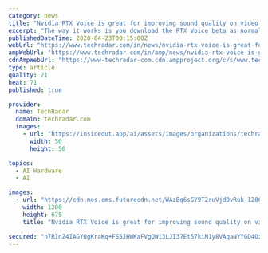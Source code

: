 ```yaml
---
category: news
title: "Nvidia RTX Voice is great for improving sound quality on video calls – and doesn’t actually need an RTX GPU"
excerpt: "The way it works is you download the RTX Voice beta as normal, and install the plugin, whereupon non-RTX GPU owners will be greeted by an error message stating that ... car alarms going off outside your window, and so on (and as it’s AI-powered, it should get better with time and training). Remember that RTX Voice is still in beta, although ..."
publishedDateTime: 2020-04-23T00:15:00Z
webUrl: "https://www.techradar.com/in/news/nvidia-rtx-voice-is-great-for-improving-sound-quality-on-video-calls-and-doesnt-actually-need-an-rtx-gpu"
ampWebUrl: "https://www.techradar.com/in/amp/news/nvidia-rtx-voice-is-great-for-improving-sound-quality-on-video-calls-and-doesnt-actually-need-an-rtx-gpu"
cdnAmpWebUrl: "https://www-techradar-com.cdn.ampproject.org/c/s/www.techradar.com/in/amp/news/nvidia-rtx-voice-is-great-for-improving-sound-quality-on-video-calls-and-doesnt-actually-need-an-rtx-gpu"
type: article
quality: 71
heat: 71
published: true

provider:
  name: TechRadar
  domain: techradar.com
  images:
    - url: "https://insideout.app/ai/assets/images/organizations/techradar.com-50x50.jpg"
      width: 50
      height: 50

topics:
  - AI Hardware
  - AI

images:
  - url: "https://cdn.mos.cms.futurecdn.net/WAzBq6sGY9T2ruVjdDvRuk-1200-80.jpg"
    width: 1200
    height: 675
    title: "Nvidia RTX Voice is great for improving sound quality on video calls – and doesn’t actually need an RTX GPU"

secured: "n7RInZ4IAGYOgKraKq+FS5JHWKaFVgQWi3LJI37Et57kiN1y8VAqaNYYGD4OzUTh2Q4cJCXmbMtyh3rQw6gt1IjlGzwG6yd5mas/h8spBb/X7gm0XkPdf+pxJt5FxT83/vMM+0/XutVs9DxqZu3mO1p4bSh2IvZ3XTCLJS0eYmoRj8RD1xr6EHJhp2l+KwkgsB6ue95EFD9E9NOjEAcNhJxqy+kEc6KTxphzMi3NLOsEz97slMCDgBbVtqTahKLkQvlZucm7HUV7OW8Mo3PB4Fl59Az9cc3iItbGdsnrHr6B+5NuBqf3Cj+O8KScDSS1kekdprq8fpZ/Rp5q5zV3SlkqqBVRK67ZE5PgX/Gawa0wnTxAAwh2CEcQYA5LRpmM+ssTGHqtwMGYFzN0koODAm9x6zRhvtvg6HznKDVAazSi6na7ua3C/eM61Ik3VHv3PbkNT/nN6anhAI42JG9BrotAOPDfGYb0L302NT+D8Z0=;1P7E286GXUsFBlzGkjJcqw=="
---
```


